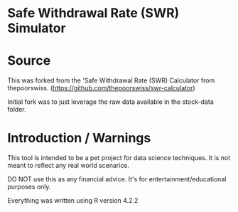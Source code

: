 # Safe Withdrawal Rate (SWR) Simulator

# Source
This was forked from the 'Safe Withdrawal Rate (SWR) Calculator from thepoorswiss. (https://github.com/thepoorswiss/swr-calculator)

Initial fork was to just leverage the raw data available in the stock-data folder.

# Introduction / Warnings
This tool is intended to be a pet project for data science techniques. It is not meant to reflect any real world scenarios. 

DO NOT use this as any financial advice. It's for entertainment/educational purposes only.

Everything was written using R version 4.2.2